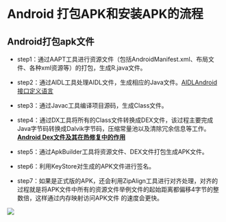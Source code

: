 
# Android 打包APK和安装APK的流程


## Android打包apk文件

* step1：通过AAPT工具进行资源文件（包括AndroidManifest.xml、布局文件、各种xml资源等）的打包，生成R.java文件。

* step2：通过AIDL工具处理AIDL文件，生成相应的Java文件。[AIDLAndroid接口定义语言](https://blog.csdn.net/luoyanglizi/article/details/51980630)

* step3：通过Javac工具编译项目源码，生成Class文件。

* step4：通过DX工具将所有的Class文件转换成DEX文件，该过程主要完成Java字节码转换成Dalvik字节码，压缩常量池以及清除冗余信息等工作。**[Android Dex文件及其在热修复中的作用](https://tech.youzan.com/qian-tan-android-dexwen-jian/)**

* step5：通过ApkBuilder工具将资源文件、DEX文件打包生成APK文件。

* step6：利用KeyStore对生成的APK文件进行签名。

* step7：如果是正式版的APK，还会利用ZipAlign工具进行对齐处理，对齐的过程就是将APK文件中所有的资源文件举例文件的起始距离都偏移4字节的整数倍，这样通过内存映射访问APK文件
的速度会更快。

![](https://img-blog.csdn.net/20180417145413634?watermark/2/text/aHR0cHM6Ly9ibG9nLmNzZG4ubmV0L0lUX3d1ZGFv/font/5a6L5L2T/fontsize/400/fill/I0JBQkFCMA==/dissolve/70)
